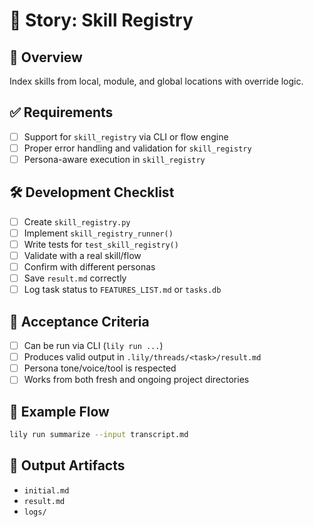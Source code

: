 # 📘 Story: Skill Registry

## 🧭 Overview
Index skills from local, module, and global locations with override logic.

## ✅ Requirements
- [ ] Support for `skill_registry` via CLI or flow engine
- [ ] Proper error handling and validation for `skill_registry`
- [ ] Persona-aware execution in `skill_registry`

## 🛠 Development Checklist
- [ ] Create `skill_registry.py`
- [ ] Implement `skill_registry_runner()`
- [ ] Write tests for `test_skill_registry()`
- [ ] Validate with a real skill/flow
- [ ] Confirm with different personas
- [ ] Save `result.md` correctly
- [ ] Log task status to `FEATURES_LIST.md` or `tasks.db`

## 🧪 Acceptance Criteria
- [ ] Can be run via CLI (`lily run ...`)
- [ ] Produces valid output in `.lily/threads/<task>/result.md`
- [ ] Persona tone/voice/tool is respected
- [ ] Works from both fresh and ongoing project directories

## 🧵 Example Flow
```bash
lily run summarize --input transcript.md
```

## 📁 Output Artifacts
- `initial.md`
- `result.md`
- `logs/`
